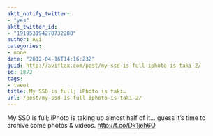 ```yaml
---
aktt_notify_twitter:
- "yes"
aktt_twitter_id:
- "191953194270732288"
author: Avi
categories:
- none
date: "2012-04-16T14:16:23Z"
guid: http://aviflax.com/post/my-ssd-is-full-iphoto-is-taki-2/
id: 1872
tags:
- tweet
title: My SSD is full; iPhoto is taki…
url: /post/my-ssd-is-full-iphoto-is-taki-2/
---
```

My SSD is full; iPhoto is taking up almost half of it… guess it’s time to archive some photos & videos. <a href="http://t.co/Dk1jeh6Q" rel="nofollow">http://t.co/Dk1jeh6Q</a>